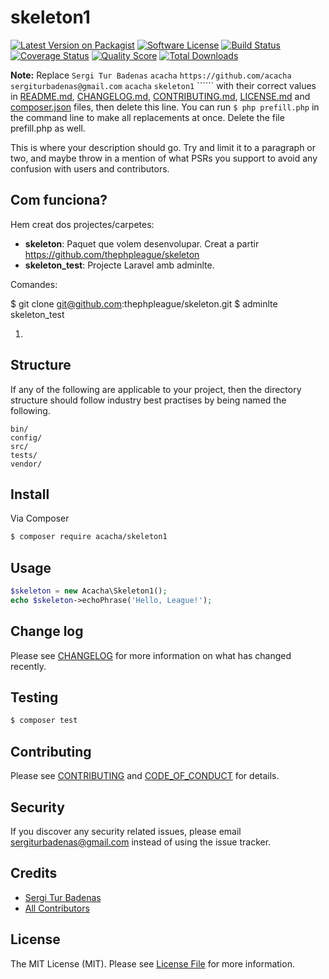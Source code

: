 # skeleton1

[![Latest Version on Packagist][ico-version]][link-packagist]
[![Software License][ico-license]](LICENSE.md)
[![Build Status][ico-travis]][link-travis]
[![Coverage Status][ico-scrutinizer]][link-scrutinizer]
[![Quality Score][ico-code-quality]][link-code-quality]
[![Total Downloads][ico-downloads]][link-downloads]

**Note:** Replace ```Sergi Tur Badenas``` ```acacha``` ```https://github.com/acacha``` ```sergiturbadenas@gmail.com``` ```acacha``` ```skeleton1``` `````` with their correct values in [README.md](README.md), [CHANGELOG.md](CHANGELOG.md), [CONTRIBUTING.md](CONTRIBUTING.md), [LICENSE.md](LICENSE.md) and [composer.json](composer.json) files, then delete this line. You can run `$ php prefill.php` in the command line to make all replacements at once. Delete the file prefill.php as well.

This is where your description should go. Try and limit it to a paragraph or two, and maybe throw in a mention of what
PSRs you support to avoid any confusion with users and contributors.

## Com funciona?

Hem creat dos projectes/carpetes:
- **skeleton**: Paquet que volem desenvolupar. Creat a partir https://github.com/thephpleague/skeleton
- **skeleton_test**: Projecte Laravel amb adminlte.

Comandes:

 $ git clone git@github.com:thephpleague/skeleton.git
 $ adminlte skeleton_test 

1)  
 
## Structure

If any of the following are applicable to your project, then the directory structure should follow industry best practises by being named the following.

```
bin/        
config/
src/
tests/
vendor/
```


## Install

Via Composer

``` bash
$ composer require acacha/skeleton1
```

## Usage

``` php
$skeleton = new Acacha\Skeleton1();
echo $skeleton->echoPhrase('Hello, League!');
```

## Change log

Please see [CHANGELOG](CHANGELOG.md) for more information on what has changed recently.

## Testing

``` bash
$ composer test
```

## Contributing

Please see [CONTRIBUTING](CONTRIBUTING.md) and [CODE_OF_CONDUCT](CODE_OF_CONDUCT.md) for details.

## Security

If you discover any security related issues, please email sergiturbadenas@gmail.com instead of using the issue tracker.

## Credits

- [Sergi Tur Badenas][link-author]
- [All Contributors][link-contributors]

## License

The MIT License (MIT). Please see [License File](LICENSE.md) for more information.

[ico-version]: https://img.shields.io/packagist/v/acacha/skeleton1.svg?style=flat-square
[ico-license]: https://img.shields.io/badge/license-MIT-brightgreen.svg?style=flat-square
[ico-travis]: https://img.shields.io/travis/acacha/skeleton1/master.svg?style=flat-square
[ico-scrutinizer]: https://img.shields.io/scrutinizer/coverage/g/acacha/skeleton1.svg?style=flat-square
[ico-code-quality]: https://img.shields.io/scrutinizer/g/acacha/skeleton1.svg?style=flat-square
[ico-downloads]: https://img.shields.io/packagist/dt/acacha/skeleton1.svg?style=flat-square

[link-packagist]: https://packagist.org/packages/acacha/skeleton1
[link-travis]: https://travis-ci.org/acacha/skeleton1
[link-scrutinizer]: https://scrutinizer-ci.com/g/acacha/skeleton1/code-structure
[link-code-quality]: https://scrutinizer-ci.com/g/acacha/skeleton1
[link-downloads]: https://packagist.org/packages/acacha/skeleton1
[link-author]: https://github.com/acacha
[link-contributors]: ../../contributors
